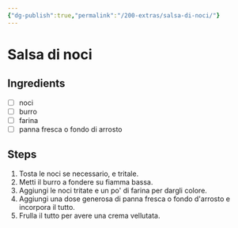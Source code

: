 ```yaml
---
{"dg-publish":true,"permalink":"/200-extras/salsa-di-noci/"}
---
```


# Salsa di noci
## Ingredients
- [ ] noci
- [ ] burro
- [ ] farina
- [ ] panna fresca o fondo di arrosto
## Steps
1. Tosta le noci se necessario, e tritale.
2. Metti il burro a fondere su fiamma bassa.
3. Aggiungi le noci tritate e un po' di farina per dargli colore.
4. Aggiungi una dose generosa di panna fresca o fondo d'arrosto e incorpora il tutto.
5. Frulla il tutto per avere una crema vellutata.